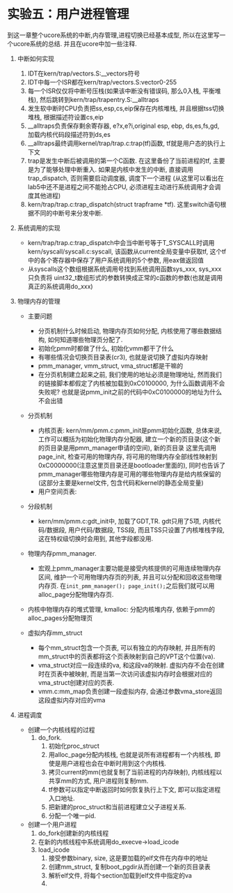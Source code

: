 # 实验五：用户进程管理

到这一章整个ucore系统的中断,内存管理,进程切换已经基本成型, 所以在这里写一个ucore系统的总结.
并且在ucore中加一些注释.

1. 中断如何实现
    1. IDT在kern/trap/vectors.S:\_\_vectors符号
    1. IDT中每一个ISR都在kern/trap/vectors.S:vector0-255
    1. 每一个ISR仅仅将中断号压栈(如果该中断没有错误码, 那么0入栈, 平衡堆栈), 然后跳转到kern/trap/trapentry.S:\_\_alltraps
    1. 发生软中断时CPU负责把ss,esp,cs,eip保存在内核堆栈, 并且根据tss切换堆栈, 根据描述符设置cs,eip
    1. \_\_alltraps负责保存剩余寄存器, e?x,e?i,original esp, ebp, ds,es,fs,gd, 加载内核代码段描述符到ds,es
    1. \_\_alltraps最终调用kernel/trap/trap.c:trap(tf)函数, tf就是用户态的执行上下文
    1. trap是发生中断后被调用的第一个C函数. 在这里备份了当前进程的tf, 主要是为了能够处理中断重入. 如果是内核中发生的中断, 直接调用trap_dispatch, 否则需要启动调度器, 调度下一个进程 (从这里可以看出在lab5中还不是进程之间不能抢占CPU, 必须进程主动进行系统调用才会调度其他进程)
    1. kern/trap/trap.c:trap_dispatch(struct trapframe \*tf). 这里switch语句根据不同的中断号来分发中断.

2. 系统调用的实现
    - kern/trap/trap.c:trap_dispatch中会当中断号等于T_SYSCALL时调用kern/syscall/syscall.c:syscall, 该函数从current全局变量中获取tf, 这个tf中的各个寄存器中保存了用户系统调用的5个参数, 用eax做返回值
    - 从syscalls这个数组根据系统调用号找到系统调用函数sys_xxx, sys_xxx只负责将 uint32_t数组形式的参数转换成正常的c函数的参数(也就是调用真正的系统调用do_xxx)

3. 物理内存的管理
    - 主要问题
        - 分页机制什么时候启动, 物理内存页如何分配, 内核使用了哪些数据结构, 如何知道哪些物理页分配了.
        - 初始化pmm时都做了什么, 初始化vmm都干了什么
        - 有哪些情况会切换页目录表(cr3), 也就是说切换了虚拟内存映射
        - pmm_manager, vmm_struct, vma_struct都是干嘛的
        - 在分页机制建立起来之前, 我们使用的地址必须是物理地址, 然而我们的链接脚本都假定了内核被加载到0xC0100000, 为什么函数调用不会失败呢? 也就是说pmm_init之前的代码中0xC0100000的地址为什么不会出错

    - 分页机制
        - 内核页表: kern/mm/pmm.c:pmm_init是pmm初始化函数, 总体来说, 工作可以概括为初始化物理内存分配器, 建立一个新的页目录(这个新的页目录是用pmm_manager申请的空间), 新的页目录
        这里先调用page_init, 检查可用的物理内存, 将可用的物理内存全部线性映射到0xC0000000(注意这里页目录还是bootloader里面的), 同时也告诉了pmm_manager哪些物理内存是可用的哪些物理内存是给内核保留的(这部分主要是kernel文件, 包含代码和kernel的静态全局变量)
        - 用户空间页表:
    - 分段机制
        - kern/mm/pmm.c:gdt_init中, 加载了GDT,TR. gdt只用了5项, 内核代码/数据段, 用户代码/数据段, TSS段, 而且TSS只设置了内核堆栈字段, 这在特权级切换时会用到, 其他字段都没用.
    - 物理内存pmm_manager.
        - 宏观上pmm_manager主要功能是接受内核提供的可用连续物理内存区间, 维护一个可用物理内存页的列表, 并且可以分配和回收这些物理内存页. 在`init_pmm_manager(); page_init();`之后我们就可以用alloc_page分配物理内存页.
    - 内核中物理内存的堆式管理, kmalloc: 分配内核堆内存, 依赖于pmm的alloc_pages分配物理页
    - 虚拟内存mm_struct
        - 每个mm_struct包含一个页表, 可以有独立的内存映射, 并且所有的mm_struct中的页表都将这个页表映射到自己的VPT这个位置(va).
        - vma_struct对应一段连续的va, 和这段va的映射. 虚拟内存不会在创建时在页表中被映射, 而是当第一次访问该虚拟内存时会根据对应的vma_struct创建对应的页表.
        - vmm.c:mm_map负责创建一段虚拟内存, 会通过参数vma_store返回这段虚拟内存对应的vma

4. 进程调度
    - 创建一个内核线程的过程
        1. do_fork.
            1. 初始化proc_struct
            2. 用alloc_page分配内核栈, 也就是说所有进程都有一个内核栈, 即使是用户进程也会在中断时用到这个内核栈.
            3. 拷贝current的mm(也就复制了当前进程的内存映射), 内核线程以共享mm的方式, 用户进程则复制mm.
            4. tf参数可以指定中断返回时如何恢复执行上下文, 即可以指定进程入口地址.
            5. 把新建的proc_struct和当前进程建立父子进程关系.
            6. 分配一个唯一pid.
    - 创建一个用户进程
        1. do_fork创建新的内核线程
        2. 在新的内核线程中系统调用do_execve->load_icode
        3. load_icode
            1. 接受参数binary, size, 这是要加载的elf文件在内存中的地址
            1. 创建mm_struct, 复制boot_pgdir从而创建一个新的页目录表
            2. 解析elf文件, 将每个section加载到elf文件中指定的va
            3.
